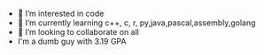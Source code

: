 - 👀 I’m interested in code
- 🌱 I’m currently learning c++, c, r, py,java,pascal,assembly,golang
- 💞️ I’m looking to collaborate on all
- I'm a dumb guy with 3.19 GPA
